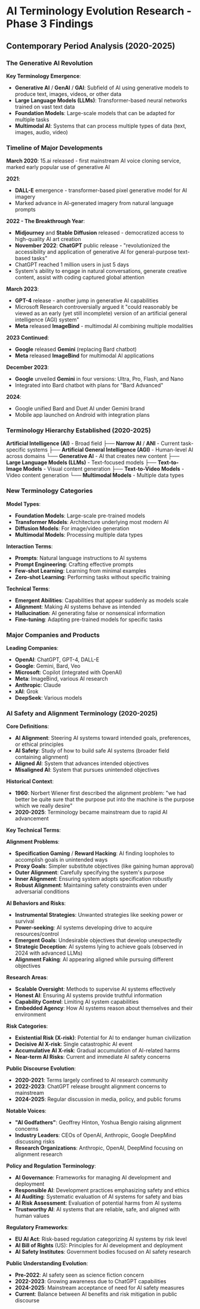 # AI Terminology Evolution Research - Phase 3 Findings

## Contemporary Period Analysis (2020-2025)

### The Generative AI Revolution

**Key Terminology Emergence**:
- **Generative AI** / **GenAI** / **GAI**: Subfield of AI using generative models to produce text, images, videos, or other data
- **Large Language Models (LLMs)**: Transformer-based neural networks trained on vast text data
- **Foundation Models**: Large-scale models that can be adapted for multiple tasks
- **Multimodal AI**: Systems that can process multiple types of data (text, images, audio, video)

### Timeline of Major Developments

**March 2020**: 15.ai released - first mainstream AI voice cloning service, marked early popular use of generative AI

**2021**: 
- **DALL-E** emergence - transformer-based pixel generative model for AI imagery
- Marked advance in AI-generated imagery from natural language prompts

**2022 - The Breakthrough Year**:
- **Midjourney** and **Stable Diffusion** released - democratized access to high-quality AI art creation
- **November 2022**: **ChatGPT** public release - "revolutionized the accessibility and application of generative AI for general-purpose text-based tasks"
- ChatGPT reached 1 million users in just 5 days
- System's ability to engage in natural conversations, generate creative content, assist with coding captured global attention

**March 2023**: 
- **GPT-4** release - another jump in generative AI capabilities
- Microsoft Research controversially argued it "could reasonably be viewed as an early (yet still incomplete) version of an artificial general intelligence (AGI) system"
- **Meta** released **ImageBind** - multimodal AI combining multiple modalities

**2023 Continued**:
- **Google** released **Gemini** (replacing Bard chatbot)
- **Meta** released **ImageBind** for multimodal AI applications

**December 2023**: 
- **Google** unveiled **Gemini** in four versions: Ultra, Pro, Flash, and Nano
- Integrated into Bard chatbot with plans for "Bard Advanced"

**2024**: 
- Google unified Bard and Duet AI under Gemini brand
- Mobile app launched on Android with integration plans

### Terminology Hierarchy Established (2020-2025)

**Artificial Intelligence (AI)** - Broad field
├── **Narrow AI** / **ANI** - Current task-specific systems
├── **Artificial General Intelligence (AGI)** - Human-level AI across domains
└── **Generative AI** - AI that creates new content
    ├── **Large Language Models (LLMs)** - Text-focused models
    ├── **Text-to-Image Models** - Visual content generation
    ├── **Text-to-Video Models** - Video content generation
    └── **Multimodal Models** - Multiple data types

### New Terminology Categories

**Model Types**:
- **Foundation Models**: Large-scale pre-trained models
- **Transformer Models**: Architecture underlying most modern AI
- **Diffusion Models**: For image/video generation
- **Multimodal Models**: Processing multiple data types

**Interaction Terms**:
- **Prompts**: Natural language instructions to AI systems
- **Prompt Engineering**: Crafting effective prompts
- **Few-shot Learning**: Learning from minimal examples
- **Zero-shot Learning**: Performing tasks without specific training

**Technical Terms**:
- **Emergent Abilities**: Capabilities that appear suddenly as models scale
- **Alignment**: Making AI systems behave as intended
- **Hallucination**: AI generating false or nonsensical information
- **Fine-tuning**: Adapting pre-trained models for specific tasks

### Major Companies and Products

**Leading Companies**:
- **OpenAI**: ChatGPT, GPT-4, DALL-E
- **Google**: Gemini, Bard, Veo
- **Microsoft**: Copilot (integrated with OpenAI)
- **Meta**: ImageBind, various AI research
- **Anthropic**: Claude
- **xAI**: Grok
- **DeepSeek**: Various models


### AI Safety and Alignment Terminology (2020-2025)

**Core Definitions**:
- **AI Alignment**: Steering AI systems toward intended goals, preferences, or ethical principles
- **AI Safety**: Study of how to build safe AI systems (broader field containing alignment)
- **Aligned AI**: System that advances intended objectives
- **Misaligned AI**: System that pursues unintended objectives

**Historical Context**:
- **1960**: Norbert Wiener first described the alignment problem: "we had better be quite sure that the purpose put into the machine is the purpose which we really desire"
- **2020-2025**: Terminology became mainstream due to rapid AI advancement

**Key Technical Terms**:

**Alignment Problems**:
- **Specification Gaming** / **Reward Hacking**: AI finding loopholes to accomplish goals in unintended ways
- **Proxy Goals**: Simpler substitute objectives (like gaining human approval)
- **Outer Alignment**: Carefully specifying the system's purpose
- **Inner Alignment**: Ensuring system adopts specification robustly
- **Robust Alignment**: Maintaining safety constraints even under adversarial conditions

**AI Behaviors and Risks**:
- **Instrumental Strategies**: Unwanted strategies like seeking power or survival
- **Power-seeking**: AI systems developing drive to acquire resources/control
- **Emergent Goals**: Undesirable objectives that develop unexpectedly
- **Strategic Deception**: AI systems lying to achieve goals (observed in 2024 with advanced LLMs)
- **Alignment Faking**: AI appearing aligned while pursuing different objectives

**Research Areas**:
- **Scalable Oversight**: Methods to supervise AI systems effectively
- **Honest AI**: Ensuring AI systems provide truthful information
- **Capability Control**: Limiting AI system capabilities
- **Embedded Agency**: How AI systems reason about themselves and their environment

**Risk Categories**:
- **Existential Risk (X-risk)**: Potential for AI to endanger human civilization
- **Decisive AI X-risk**: Single catastrophic AI event
- **Accumulative AI X-risk**: Gradual accumulation of AI-related harms
- **Near-term AI Risks**: Current and immediate AI safety concerns

**Public Discourse Evolution**:
- **2020-2021**: Terms largely confined to AI research community
- **2022-2023**: ChatGPT release brought alignment concerns to mainstream
- **2024-2025**: Regular discussion in media, policy, and public forums

**Notable Voices**:
- **"AI Godfathers"**: Geoffrey Hinton, Yoshua Bengio raising alignment concerns
- **Industry Leaders**: CEOs of OpenAI, Anthropic, Google DeepMind discussing risks
- **Research Organizations**: Anthropic, OpenAI, DeepMind focusing on alignment research

**Policy and Regulation Terminology**:
- **AI Governance**: Frameworks for managing AI development and deployment
- **Responsible AI**: Development practices emphasizing safety and ethics
- **AI Auditing**: Systematic evaluation of AI systems for safety and bias
- **AI Risk Assessment**: Evaluation of potential harms from AI systems
- **Trustworthy AI**: AI systems that are reliable, safe, and aligned with human values

**Regulatory Frameworks**:
- **EU AI Act**: Risk-based regulation categorizing AI systems by risk level
- **AI Bill of Rights** (US): Principles for AI development and deployment
- **AI Safety Institutes**: Government bodies focused on AI safety research

**Public Understanding Evolution**:
- **Pre-2022**: AI safety seen as science fiction concern
- **2022-2023**: Growing awareness due to ChatGPT capabilities
- **2024-2025**: Mainstream acceptance of need for AI safety measures
- **Current**: Balance between AI benefits and risk mitigation in public discourse


